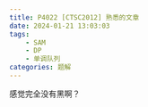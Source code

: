 ```yaml
---
title: P4022 [CTSC2012] 熟悉的文章
date: 2024-01-21 13:03:03
tags: 
    - SAM
    - DP
    - 单调队列
categories: 题解
---
```


感觉完全没有黑啊？
